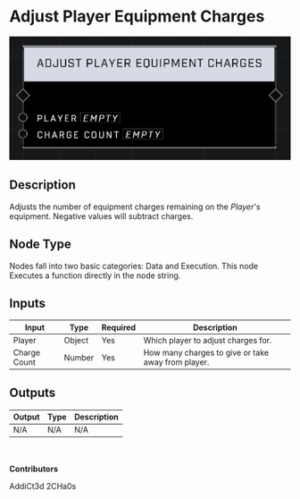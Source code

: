 # Adjust Player Equipment Charges
![](../../../.gitbook/assets/adjust-player-equipment-charges.png)
## Description
Adjusts the number of equipment charges remaining on the *Player*'s equipment. Negative values will subtract charges.

## Node Type
Nodes fall into two basic categories: Data and Execution. This node Executes a function directly in the node string.

## Inputs
| Input | Type | Required | Description |
|------------------|------------------|----------|--------------------------------------------------------------|
| Player | Object | Yes | Which player to adjust charges for. |
| Charge Count | Number | Yes | How many charges to give or take away from player. |


## Outputs
| Output | Type | Description |
|------------------|------------------|--------------------------------------------------------------|
| N/A | N/A | N/A |


\
\
**Contributors**

AddiCt3d 2CHa0s

